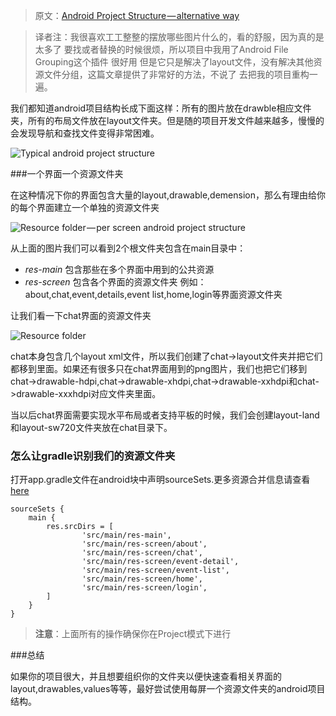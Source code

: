>原文：[Android Project Structure — alternative way](https://medium.com/@dmytrodanylyk/android-project-structure-alternative-way-29ce766682f0#.onofequfx)

>译者注：我很喜欢工工整整的摆放哪些图片什么的，看的舒服，因为真的是太多了 要找或者替换的时候很烦，所以项目中我用了Android File Grouping这个插件 很好用 但是它只是解决了layout文件，没有解决其他资源文件分组，这篇文章提供了非常好的方法，不说了 去把我的项目重构一遍。

我们都知道android项目结构长成下面这样：所有的图片放在drawble相应文件夹，所有的布局文件放在layout文件夹。但是随的项目开发文件越来越多，慢慢的会发现导航和查找文件变得非常困难。

![Typical android project structure](https://cdn-images-1.medium.com/max/800/1*VbZ-FXtEPpcsCZMdDXof3A.png)

###一个界面一个资源文件夹

在这种情况下你的界面包含大量的layout,drawable,demension，那么有理由给你的每个界面建立一个单独的资源文件夹

![Resource folder — per screen android project structure](https://cdn-images-1.medium.com/max/800/1*qBwnEgU3Mmjwfy9yIM4NiQ.png)

从上面的图片我们可以看到2个根文件夹包含在main目录中：

-  *res-main* 包含那些在多个界面中用到的公共资源
-  *res-screen* 包含各个界面的资源文件夹 例如：about,chat,event,details,event list,home,login等界面资源文件夹

让我们看一下chat界面的资源文件夹

![Resource folder](https://cdn-images-1.medium.com/max/800/1*ZF5Qi_OuNPHglNg21RYGaA.png)

chat本身包含几个layout xml文件，所以我们创建了chat->layout文件夹并把它们都移到里面。如果还有很多只在chat界面用到的png图片，我们也把它们移到chat->drawable-hdpi,chat->drawable-xhdpi,chat->drawable-xxhdpi和chat->drawable-xxxhdpi对应文件夹里面。

当以后chat界面需要实现水平布局或者支持平板的时候，我们会创建layout-land和layout-sw720文件夹放在chat目录下。

### 怎么让gradle识别我们的资源文件夹

打开app.gradle文件在android块中声明sourceSets.更多资源合并信息请查看[here](http://tools.android.com/tech-docs/new-build-system/resource-merging)

    sourceSets {
        main {
            res.srcDirs = [
                    'src/main/res-main',
                    'src/main/res-screen/about',
                    'src/main/res-screen/chat',
                    'src/main/res-screen/event-detail',
                    'src/main/res-screen/event-list',
                    'src/main/res-screen/home',
                    'src/main/res-screen/login',
            ]
        }
    }

> **注意**：上面所有的操作确保你在Project模式下进行

###总结

如果你的项目很大，并且想要组织你的文件夹以便快速查看相关界面的layout,drawables,values等等，最好尝试使用每屏一个资源文件夹的android项目结构。